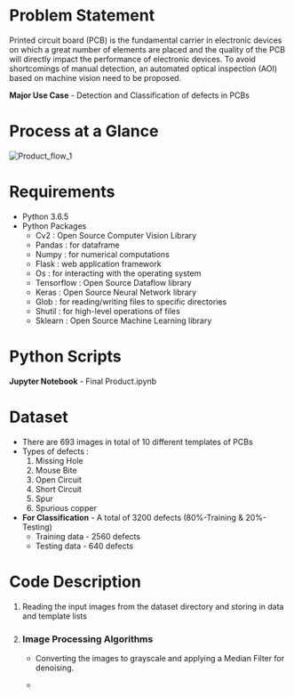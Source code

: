 # Problem Statement
Printed circuit board (PCB) is the fundamental carrier in electronic devices on which a great number of elements are placed and the quality of the PCB will directly impact the performance of electronic devices.
To avoid shortcomings of manual detection, an automated optical inspection (AOI) based on machine vision need to be proposed.

**Major Use Case** - Detection and Classification of defects in PCBs

# Process at a Glance
![Product_flow_1](https://user-images.githubusercontent.com/67309253/85369942-9da17400-b54b-11ea-8578-6bc97086061a.PNG)

# Requirements
* Python 3.6.5
* Python Packages
    * Cv2        : Open Source Computer Vision Library
    * Pandas     : for dataframe
    * Numpy      : for numerical computations
    * Flask      : web application framework
    * Os         : for interacting with the operating system
    * Tensorflow : Open Source Dataflow library
    * Keras      : Open Source Neural Network library
    * Glob       : for reading/writing files to specific directories
    * Shutil     : for high-level operations of files
    * Sklearn    : Open Source Machine Learning library
    
# Python Scripts
**Jupyter Notebook** - Final Product.ipynb  

# Dataset
* There are 693 images in total of 10 different templates of PCBs 
* Types of defects :
    1. Missing Hole
    2. Mouse Bite
    3. Open Circuit
    4. Short Circuit
    5. Spur
    6. Spurious copper
* **For Classification** - A total of 3200 defects (80%-Training & 20%-Testing)
    * Training data - 2560 defects
    * Testing data - 640 defects 
    
# Code Description
1. Reading the input images from the dataset directory and storing in data and template lists
2. ### Image Processing Algorithms ###
   * Converting the images to grayscale and applying a Median Filter for denoising.
           
   * 

    
    
    
